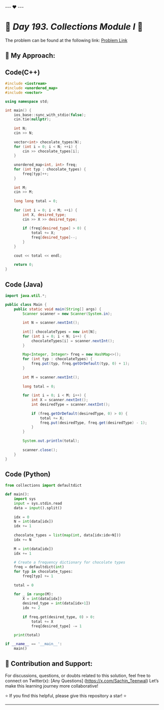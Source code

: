 --- ❤️ ---

# 🚀 _Day 193. Collections Module I_ 🧠


The problem can be found at the following link: [Problem Link](https://www.interviewbit.com/problems/collections-module-i/)

## 🎯 **My Approach:**


## Code(C++)
```cpp
#include <iostream>
#include <unordered_map>
#include <vector>

using namespace std;

int main() {
    ios_base::sync_with_stdio(false);
    cin.tie(nullptr);
    
    int N;
    cin >> N;
    
    vector<int> chocolate_types(N);
    for (int i = 0; i < N; ++i) {
        cin >> chocolate_types[i];
    }
    
    unordered_map<int, int> freq;
    for (int typ : chocolate_types) {
        freq[typ]++;
    }
    
    int M;
    cin >> M;
    
    long long total = 0;
    
    for (int i = 0; i < M; ++i) {
        int X, desired_type;
        cin >> X >> desired_type;
        
        if (freq[desired_type] > 0) {
            total += X;
            freq[desired_type]--;
        }
    }
    
    cout << total << endl;
    
    return 0;
}
```

## Code (Java)

```java
import java.util.*;

public class Main {
    public static void main(String[] args) {
        Scanner scanner = new Scanner(System.in);
        
        int N = scanner.nextInt();
        
        int[] chocolateTypes = new int[N];
        for (int i = 0; i < N; i++) {
            chocolateTypes[i] = scanner.nextInt();
        }
        
        Map<Integer, Integer> freq = new HashMap<>();
        for (int typ : chocolateTypes) {
            freq.put(typ, freq.getOrDefault(typ, 0) + 1);
        }
        
        int M = scanner.nextInt();
        
        long total = 0;
        
        for (int i = 0; i < M; i++) {
            int X = scanner.nextInt();
            int desiredType = scanner.nextInt();
            
            if (freq.getOrDefault(desiredType, 0) > 0) {
                total += X;
                freq.put(desiredType, freq.get(desiredType) - 1);
            }
        }
        
        System.out.println(total);
        
        scanner.close();
    }
}
```

## Code (Python)

```python
from collections import defaultdict

def main():
    import sys
    input = sys.stdin.read
    data = input().split()
    
    idx = 0
    N = int(data[idx])
    idx += 1
    
    chocolate_types = list(map(int, data[idx:idx+N]))
    idx += N
    
    M = int(data[idx])
    idx += 1
    
    # Create a frequency dictionary for chocolate types
    freq = defaultdict(int)
    for typ in chocolate_types:
        freq[typ] += 1
    
    total = 0
    
    for _ in range(M):
        X = int(data[idx])
        desired_type = int(data[idx+1])
        idx += 2
        
        if freq.get(desired_type, 0) > 0:
            total += X
            freq[desired_type] -= 1
    
    print(total)

if __name__ == '__main__':
    main()
```



## 🎯 **Contribution and Support:**

For discussions, questions, or doubts related to this solution, feel free to connect on Twitter(x): [Any Questions] (https://x.com/Sachin_Teenwal) Let’s make this learning journey more collaborative!

⭐ If you find this helpful, please give this repository a star! ⭐

---
